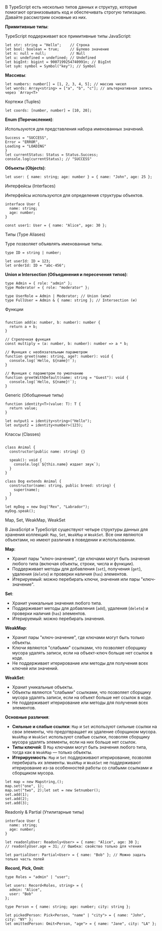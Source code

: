В TypeScript есть несколько типов данных и структур, которые помогают организовывать код и обеспечивать строгую типизацию. Давайте рассмотрим основные из них.

**Примитивные типы**:

TypeScript поддерживает все примитивные типы JavaScript:

```let
let str: string = "Hello";    // Строка
let bool: boolean = true;     // Булево значение
let n: null = null;           // Null
let u: undefined = undefined; // Undefined
let bigInt: bigint = 9007199254740991n; // BigInt
let sym: symbol = Symbol("key"); // Symbol

```

**Массивы**:

```
let numbers: number[] = [1, 2, 3, 4, 5]; // массив чисел
let words: Array<string> = ["a", "b", "c"]; // альтернативная запись через `Array<T>`

```

Кортежи (Tuples)

```let
let coords: [number, number] = [10, 20];

```

**Enum (Перечисления)**:

Используются для представления набора именованных значений.

```enum
Success = "SUCCESS",
Error = "ERROR",
Loading = "LOADING"
}
let currentStatus: Status = Status.Success;
console.log(currentStatus); // "SUCCESS"

```

**Объекты (Objects)**:

```let
let user: { name: string; age: number } = { name: "John", age: 25 };
```

Интерфейсы (Interfaces)

Интерфейсы используются для определения структуры объектов.

```
interface User {
  name: string;
  age: number;
}

const user1: User = { name: "Alice", age: 30 };

```

Типы (Type Aliases)

Type позволяет объявлять именованные типы.

```
type ID = string | number;

let userId: ID = 123;
let orderId: ID = "abc-456";

```

**Union и Intersection (Объединения и пересечения типов)**:

```
type Admin = { role: "admin" };
type Moderator = { role: "moderator" };

type UserRole = Admin | Moderator; // Union (или)
type FullUser = Admin & { name: string }; // Intersection (и)

```

Функции

```

function add(a: number, b: number): number {
  return a + b;
}

// Стрелочная функция
const multiply = (a: number, b: number): number => a * b;

// Функция с необязательным параметром
function greet(name: string, age?: number): void {
  console.log(`Hello, ${name}!`);
}

// Функция с параметром по умолчанию
function greetWithDefault(name: string = "Guest"): void {
  console.log(`Hello, ${name}!`);
}

```

Generic (Обобщенные типы)

```
function identity<T>(value: T): T {
  return value;
}

let output1 = identity<string>("Hello"); 
let output2 = identity<number>(123); 

```

Классы (Classes)

```

class Animal {
  constructor(public name: string) {}

  speak(): void {
    console.log(`${this.name} издает звук`);
  }
}

class Dog extends Animal {
  constructor(name: string, public breed: string) {
    super(name);
  }
}

let myDog = new Dog("Rex", "Labrador");
myDog.speak();

```

Map, Set, WeakMap, WeakSet


В JavaScript и TypeScript существуют четыре структуры данных для хранения коллекций: `Map`, `Set`, `WeakMap` и `WeakSet`. Все они являются объектами, но имеют различия в поведении и использовании.

**Map**:

* Хранит пары "ключ-значение", где ключами могут быть значения любого типа (включая объекты, строки, числа и функции).
* Поддерживает методы для добавления (`set`), получения (`get`), удаления (`delete`) и проверки наличия (`has`) элементов.
* Итерируемый: можно перебирать ключи, значения или пары "ключ-значение".

**Set**:

* Хранит уникальные значения любого типа.
* Поддерживает методы для добавления (`add`), удаления (`delete`) и проверки наличия (`has`) элементов.
* Итерируемый: можно перебирать значения.

**WeakMap**:

* Хранит пары "ключ-значение", где ключами могут быть только объекты.
* Ключи являются "слабыми" ссылками, что позволяет сборщику мусора удалять записи, если на объект-ключ больше нет ссылок в коде.
* Не поддерживает итерирование или методы для получения всех ключей или значений.

**WeakSet**:

* Хранит уникальные объекты.
* Объекты являются "слабыми" ссылками, что позволяет сборщику мусора удалять записи, если на объект больше нет ссылок в коде.
* Не поддерживает итерирование или методы для получения всех элементов.

**Основные различия**:

* **Сильные и слабые ссылки**: `Map` и `Set` используют сильные ссылки на свои элементы, что предотвращает их удаление сборщиком мусора. `WeakMap` и `WeakSet` используют слабые ссылки, позволяя сборщику мусора удалять элементы, если на них больше нет ссылок.
* **Типы ключей**: В `Map` ключами могут быть значения любого типа, тогда как в `WeakMap` — только объекты.
* **Итерируемость**: `Map` и `Set` поддерживают итерирование, позволяя перебирать их элементы. `WeakMap` и `WeakSet` не поддерживают итерирование из-за особенностей работы со слабыми ссылками и сборщиком мусора.

```
let map = new Mapstring,();
map.set("one", 1);
map.set("two", 2);let set = new Setnumber();
set.add(1);
set.add(2);
set.add(3);
```

Readonly & Partial (Утилитарные типы)

```
interface User {
  name: string;
  age: number;
}

let readonlyUser: Readonly<User> = { name: "Alice", age: 30 };
// readonlyUser.age = 31; // Ошибка: свойство только для чтения

let partialUser: Partial<User> = { name: "Bob" }; // Можно задать только часть полей

```

**Record, Pick, Omit**:

```
type Roles = "admin" | "user";

let users: Record<Roles, string> = {
  admin: "Alice",
  user: "Bob"
};

type Person = { name: string; age: number; city: string };

let pickedPerson: Pick<Person, "name" | "city"> = { name: "John", city: "NY" };
let omittedPerson: Omit<Person, "age"> = { name: "Jane", city: "LA" };

```
